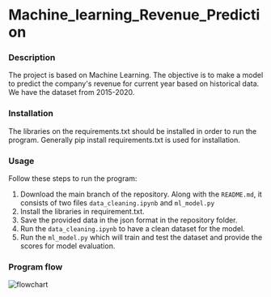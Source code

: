 # Machine_learning_Revenue_Prediction

### Description  

The project is based on Machine Learning. The objective is to make a model to predict the company's revenue for current year based on historical data. We have the dataset from 2015-2020. 

### Installation
The libraries on the requirements.txt should be installed in order to run the program.
Generally pip install requirements.txt is used for installation.

### Usage  
Follow these steps to run the program:

1. Download the main branch of the repository. Along with the `README.md`, it consists of two files `data_cleaning.ipynb` and `ml_model.py`
2. Install the libraries in requirement.txt.
3. Save the provided data in the json format in the repository folder.
4. Run the `data_cleaning.ipynb` to have a clean dataset for the model.
5. Run the `ml_model.py` which will train and test the dataset and provide the scores for model evaluation.

### Program flow  
![flowchart]("C:/Users/user/Downloads/Machine_Learning_Workflow.jpg")

